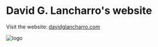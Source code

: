 # David G. Lancharro's website

Visit the website: [davidglancharro.com](https://davidglancharro.com)

![logo](https://user-images.githubusercontent.com/49806971/111027558-4309ba00-83f1-11eb-9ace-49c6fa3cd6d9.png)

